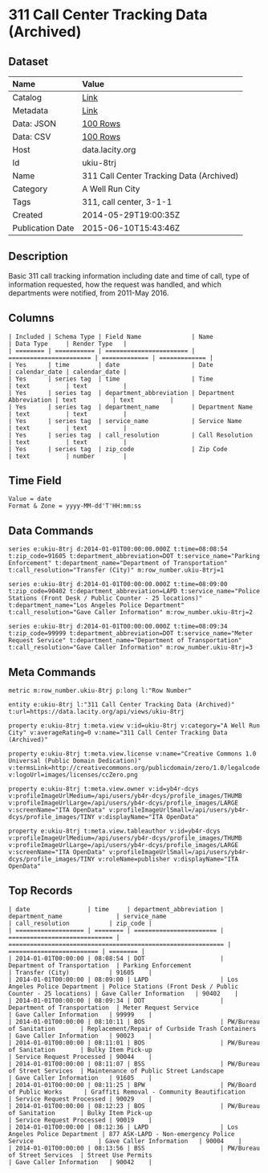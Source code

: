 # 311 Call Center Tracking Data (Archived)

## Dataset

| Name | Value |
| :--- | :---- |
| Catalog | [Link](https://catalog.data.gov/dataset/311-call-center-tracking-data-39df4) |
| Metadata | [Link](https://data.lacity.org/api/views/ukiu-8trj) |
| Data: JSON | [100 Rows](https://data.lacity.org/api/views/ukiu-8trj/rows.json?max_rows=100) |
| Data: CSV | [100 Rows](https://data.lacity.org/api/views/ukiu-8trj/rows.csv?max_rows=100) |
| Host | data.lacity.org |
| Id | ukiu-8trj |
| Name | 311 Call Center Tracking Data (Archived) |
| Category | A Well Run City |
| Tags | 311, call center, 3-1-1 |
| Created | 2014-05-29T19:00:35Z |
| Publication Date | 2015-06-10T15:43:46Z |

## Description

Basic 311 call tracking information including date and time of call, type of information requested, how the request was handled, and which departments were notified, from 2011-May 2016.

## Columns

```ls
| Included | Schema Type | Field Name              | Name                    | Data Type     | Render Type   |
| ======== | =========== | ======================= | ======================= | ============= | ============= |
| Yes      | time        | date                    | Date                    | calendar_date | calendar_date |
| Yes      | series tag  | time                    | Time                    | text          | text          |
| Yes      | series tag  | department_abbreviation | Department Abbreviation | text          | text          |
| Yes      | series tag  | department_name         | Department Name         | text          | text          |
| Yes      | series tag  | service_name            | Service Name            | text          | text          |
| Yes      | series tag  | call_resolution         | Call Resolution         | text          | text          |
| Yes      | series tag  | zip_code                | Zip Code                | text          | number        |
```

## Time Field

```ls
Value = date
Format & Zone = yyyy-MM-dd'T'HH:mm:ss
```

## Data Commands

```ls
series e:ukiu-8trj d:2014-01-01T00:00:00.000Z t:time=08:08:54 t:zip_code=91605 t:department_abbreviation=DOT t:service_name="Parking Enforcement" t:department_name="Department of Transportation" t:call_resolution="Transfer (City)" m:row_number.ukiu-8trj=1

series e:ukiu-8trj d:2014-01-01T00:00:00.000Z t:time=08:09:00 t:zip_code=90402 t:department_abbreviation=LAPD t:service_name="Police Stations (Front Desk / Public Counter - 25 locations)" t:department_name="Los Angeles Police Department" t:call_resolution="Gave Caller Information" m:row_number.ukiu-8trj=2

series e:ukiu-8trj d:2014-01-01T00:00:00.000Z t:time=08:09:34 t:zip_code=99999 t:department_abbreviation=DOT t:service_name="Meter Request Service" t:department_name="Department of Transportation" t:call_resolution="Gave Caller Information" m:row_number.ukiu-8trj=3
```

## Meta Commands

```ls
metric m:row_number.ukiu-8trj p:long l:"Row Number"

entity e:ukiu-8trj l:"311 Call Center Tracking Data (Archived)" t:url=https://data.lacity.org/api/views/ukiu-8trj

property e:ukiu-8trj t:meta.view v:id=ukiu-8trj v:category="A Well Run City" v:averageRating=0 v:name="311 Call Center Tracking Data (Archived)"

property e:ukiu-8trj t:meta.view.license v:name="Creative Commons 1.0 Universal (Public Domain Dedication)" v:termsLink=http://creativecommons.org/publicdomain/zero/1.0/legalcode v:logoUrl=images/licenses/ccZero.png

property e:ukiu-8trj t:meta.view.owner v:id=yb4r-dcys v:profileImageUrlMedium=/api/users/yb4r-dcys/profile_images/THUMB v:profileImageUrlLarge=/api/users/yb4r-dcys/profile_images/LARGE v:screenName="ITA OpenData" v:profileImageUrlSmall=/api/users/yb4r-dcys/profile_images/TINY v:displayName="ITA OpenData"

property e:ukiu-8trj t:meta.view.tableauthor v:id=yb4r-dcys v:profileImageUrlMedium=/api/users/yb4r-dcys/profile_images/THUMB v:profileImageUrlLarge=/api/users/yb4r-dcys/profile_images/LARGE v:screenName="ITA OpenData" v:profileImageUrlSmall=/api/users/yb4r-dcys/profile_images/TINY v:roleName=publisher v:displayName="ITA OpenData"
```

## Top Records

```ls
| date                | time     | department_abbreviation | department_name               | service_name                                                 | call_resolution           | zip_code | 
| =================== | ======== | ======================= | ============================= | ============================================================ | ========================= | ======== | 
| 2014-01-01T00:00:00 | 08:08:54 | DOT                     | Department of Transportation  | Parking Enforcement                                          | Transfer (City)           | 91605    | 
| 2014-01-01T00:00:00 | 08:09:00 | LAPD                    | Los Angeles Police Department | Police Stations (Front Desk / Public Counter - 25 locations) | Gave Caller Information   | 90402    | 
| 2014-01-01T00:00:00 | 08:09:34 | DOT                     | Department of Transportation  | Meter Request Service                                        | Gave Caller Information   | 99999    | 
| 2014-01-01T00:00:00 | 08:10:11 | BOS                     | PW/Bureau of Sanitation       | Replacement/Repair of Curbside Trash Containers              | Gave Caller Information   | 90023    | 
| 2014-01-01T00:00:00 | 08:11:01 | BOS                     | PW/Bureau of Sanitation       | Bulky Item Pick-up                                           | Service Request Processed | 90044    | 
| 2014-01-01T00:00:00 | 08:11:07 | BSS                     | PW/Bureau of Street Services  | Maintenance of Public Street Landscape                       | Gave Caller Information   | 91605    | 
| 2014-01-01T00:00:00 | 08:11:25 | BPW                     | PW/Board of Public Works      | Graffiti Removal - Community Beautification                  | Service Request Processed | 90029    | 
| 2014-01-01T00:00:00 | 08:12:23 | BOS                     | PW/Bureau of Sanitation       | Bulky Item Pick-up                                           | Service Request Processed | 90019    | 
| 2014-01-01T00:00:00 | 08:12:36 | LAPD                    | Los Angeles Police Department | 877 ASK-LAPD - Non-emergency Police Service                  | Gave Caller Information   | 90004    | 
| 2014-01-01T00:00:00 | 08:13:56 | BSS                     | PW/Bureau of Street Services  | Street Use Permits                                           | Gave Caller Information   | 90042    | 
```